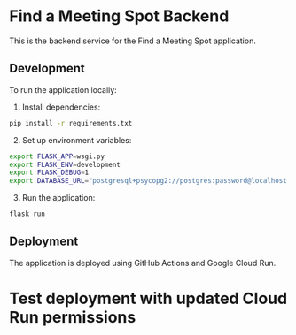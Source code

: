 # Find a Meeting Spot Backend

This is the backend service for the Find a Meeting Spot application.

## Development

To run the application locally:

1. Install dependencies:
```bash
pip install -r requirements.txt
```

2. Set up environment variables:
```bash
export FLASK_APP=wsgi.py
export FLASK_ENV=development
export FLASK_DEBUG=1
export DATABASE_URL="postgresql+psycopg2://postgres:password@localhost:5433/findameetingspot_dev"
```

3. Run the application:
```bash
flask run
```

## Deployment

The application is deployed using GitHub Actions and Google Cloud Run.

# Test deployment with updated Cloud Run permissions
